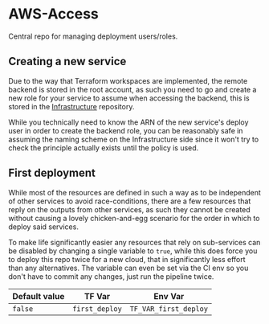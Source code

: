 # AWS-Access

Central repo for managing deployment users/roles.

## Creating a new service

Due to the way that Terraform workspaces are implemented, the remote backend is stored in the root account, as such
you need to go and create a new role for your service to assume when accessing the backend, this is stored in the
[Infrastructure](https://gitlab.com/mediacodex/infrastructure/-/blob/master/terraform/service-states.tf) repository.

While you technically need to know the ARN of the new service's deploy user in order to create the backend role,
you can be reasonably safe in assuming the naming scheme on the Infrastructure side since it won't try to check the
principle actually exists until the policy is used.

## First deployment

While most of the resources are defined in such a way as to be independent of other services to avoid race-conditions, there are a few
resources that reply on the outputs from other services, as such they cannot be created without causing a lovely chicken-and-egg scenario
for the order in which to deploy said services.

To make life significantly easier any resources that rely on sub-services can be disabled by changing a single variable to `true`, while
this does force you to deploy this repo twice for a new cloud, that in significantly less effort than any alternatives. The variable can
even be set via the CI env so you don't have to commit any changes, just run the pipeline twice.

| Default value | TF Var         | Env Var               |
| ------------- | -------------- | --------------------- |
| `false`       | `first_deploy` | `TF_VAR_first_deploy` |
